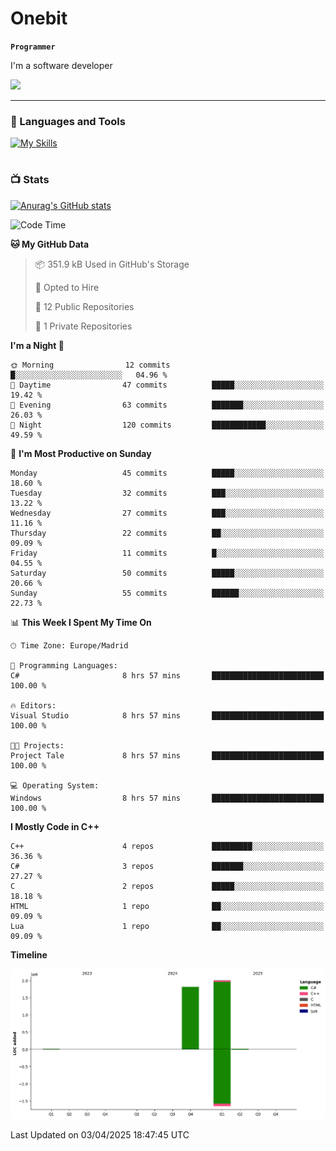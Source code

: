 # Onebit

**`Programmer`**

I'm a software developer

   ![](https://komarev.com/ghpvc/?username=onebit5&color=blueviolet)

---

### 🧰 Languages and Tools

[![My Skills](https://skillicons.dev/icons?i=cpp,c,cs,java,lua,unity,git,linux,github,discord,vscode,visualstudio)](https://skillicons.dev)
<br />

#

### 📺 Stats
[![Anurag's GitHub stats](https://github-readme-stats.vercel.app/api?username=onebit5&show_icons=true&theme=radical)](https://github.com/anuraghazra/github-readme-stats)                
<!--START_SECTION:waka-->
![Code Time](http://img.shields.io/badge/Code%20Time-215%20hrs%2051%20mins-blue)

**🐱 My GitHub Data** 

> 📦 351.9 kB Used in GitHub's Storage 
 > 
> 💼 Opted to Hire
 > 
> 📜 12 Public Repositories 
 > 
> 🔑 1 Private Repositories 
 > 
**I'm a Night 🦉** 

```text
🌞 Morning                12 commits          █░░░░░░░░░░░░░░░░░░░░░░░░   04.96 % 
🌆 Daytime                47 commits          █████░░░░░░░░░░░░░░░░░░░░   19.42 % 
🌃 Evening                63 commits          ███████░░░░░░░░░░░░░░░░░░   26.03 % 
🌙 Night                  120 commits         ████████████░░░░░░░░░░░░░   49.59 % 
```
📅 **I'm Most Productive on Sunday** 

```text
Monday                   45 commits          █████░░░░░░░░░░░░░░░░░░░░   18.60 % 
Tuesday                  32 commits          ███░░░░░░░░░░░░░░░░░░░░░░   13.22 % 
Wednesday                27 commits          ███░░░░░░░░░░░░░░░░░░░░░░   11.16 % 
Thursday                 22 commits          ██░░░░░░░░░░░░░░░░░░░░░░░   09.09 % 
Friday                   11 commits          █░░░░░░░░░░░░░░░░░░░░░░░░   04.55 % 
Saturday                 50 commits          █████░░░░░░░░░░░░░░░░░░░░   20.66 % 
Sunday                   55 commits          ██████░░░░░░░░░░░░░░░░░░░   22.73 % 
```


📊 **This Week I Spent My Time On** 

```text
🕑︎ Time Zone: Europe/Madrid

💬 Programming Languages: 
C#                       8 hrs 57 mins       █████████████████████████   100.00 % 

🔥 Editors: 
Visual Studio            8 hrs 57 mins       █████████████████████████   100.00 % 

🐱‍💻 Projects: 
Project Tale             8 hrs 57 mins       █████████████████████████   100.00 % 

💻 Operating System: 
Windows                  8 hrs 57 mins       █████████████████████████   100.00 % 
```

**I Mostly Code in C++** 

```text
C++                      4 repos             █████████░░░░░░░░░░░░░░░░   36.36 % 
C#                       3 repos             ███████░░░░░░░░░░░░░░░░░░   27.27 % 
C                        2 repos             █████░░░░░░░░░░░░░░░░░░░░   18.18 % 
HTML                     1 repo              ██░░░░░░░░░░░░░░░░░░░░░░░   09.09 % 
Lua                      1 repo              ██░░░░░░░░░░░░░░░░░░░░░░░   09.09 % 
```



**Timeline**

![Lines of Code chart](https://raw.githubusercontent.com/Onebit5/Onebit5/main/assets/bar_graph.png)


 Last Updated on 03/04/2025 18:47:45 UTC
<!--END_SECTION:waka-->
